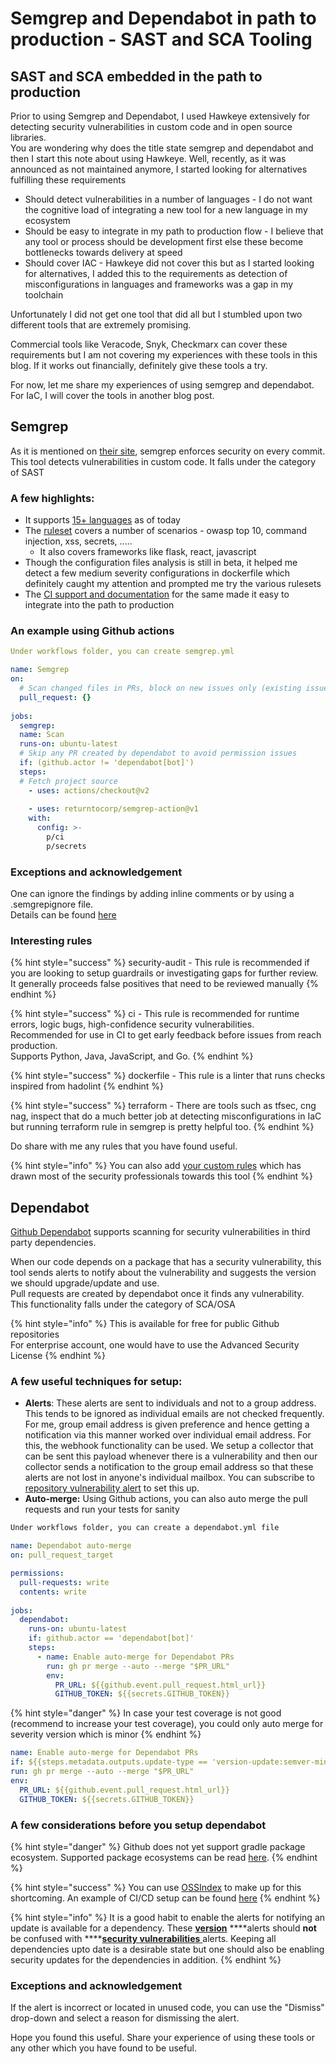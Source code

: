 # Semgrep and Dependabot in path to production - SAST and SCA Tooling

## SAST and SCA embedded in the path to production

Prior to using Semgrep and Dependabot, I used Hawkeye extensively for detecting security vulnerabilities in custom code and in open source libraries.   
You are wondering why does the title state semgrep and dependabot and then I start this note about using Hawkeye. Well, recently, as it was announced as not maintained anymore, I started looking for alternatives fulfilling these requirements

* Should detect vulnerabilities in a number of languages - I do not want the cognitive load of integrating a new tool for a new language in my ecosystem
* Should be easy to integrate in my path to production flow - I believe that any tool or process should be development first else these become bottlenecks towards delivery at speed
* Should cover IAC - Hawkeye did not cover this but as I started looking for alternatives, I added this to the requirements as detection of misconfigurations in languages and frameworks was a gap in my toolchain

Unfortunately I did not get one tool that did all but I stumbled upon two different tools that are extremely promising. 

Commercial tools like Veracode, Snyk, Checkmarx can cover these requirements but I am not covering my experiences with these tools in this blog. If it works out financially, definitely give these tools a try.  
  
For now, let me share my experiences of using semgrep and dependabot.   
For IaC, I will cover the tools in another blog post.

## Semgrep

As it is mentioned on [their site](https://r2c.dev/), semgrep enforces security on every commit.  
This tool detects vulnerabilities in custom code. It falls under the category of SAST

### A few highlights:

* It supports [15+ languages](https://semgrep.dev/docs/#language-support) as of today
* The [ruleset](https://semgrep.dev/explore) covers a number of scenarios - owasp top 10, command injection, xss, secrets, .....
  * It also covers frameworks like flask, react, javascript
* Though the configuration files analysis is still in beta, it helped me detect a few medium severity configurations in dockerfile which definitely caught my attention and prompted me try the various rulesets
* The [CI support and documentation](https://semgrep.dev/docs/semgrep-ci/sample-ci-configs/) for the same made it easy to integrate into the path to production 

### An example using Github actions

```yaml
Under workflows folder, you can create semgrep.yml
```

```yaml
name: Semgrep
on:  
  # Scan changed files in PRs, block on new issues only (existing issues ignored)  
  pull_request: {}
  
jobs:  
  semgrep:    
  name: Scan    
  runs-on: ubuntu-latest    
  # Skip any PR created by dependabot to avoid permission issues    
  if: (github.actor != 'dependabot[bot]')    
  steps:      
  # Fetch project source      
    - uses: actions/checkout@v2
     
    - uses: returntocorp/semgrep-action@v1        
    with:         
      config: >- 
        p/ci
        p/secrets
```

### Exceptions and acknowledgement

One can ignore the findings by adding inline comments or by using a .semgrepignore file.   
Details can be found [here](https://semgrep.dev/docs/ignoring-findings/)

### Interesting rules

{% hint style="success" %}
security-audit - This rule is recommended if you are looking to setup guardrails or investigating gaps for further review.  
It generally proceeds false positives that need to be reviewed manually
{% endhint %}

{% hint style="success" %}
ci - This rule is recommended for runtime errors, logic bugs, high-confidence security vulnerabilities.  
Recommended for use in CI to get early feedback before issues from reach production.  
Supports Python, Java, JavaScript, and Go.
{% endhint %}

{% hint style="success" %}
dockerfile - This rule is a linter that runs checks inspired from hadolint
{% endhint %}

{% hint style="success" %}
terraform - There are tools such as tfsec, cng nag, inspect that do a much better job at detecting misconfigurations in IaC but running terraform rule in semgrep is pretty helpful too.
{% endhint %}

Do share with me any rules that you have found useful.

{% hint style="info" %}
You can also add [your custom rules](https://semgrep.dev/docs/writing-rules/overview/) which has drawn most of the security professionals towards this tool
{% endhint %}

## Dependabot

[Github Dependabot](https://docs.github.com/en/code-security/supply-chain-security/managing-vulnerabilities-in-your-projects-dependencies/about-alerts-for-vulnerable-dependencies) supports scanning for security vulnerabilities in third party dependencies.   
  
When our code depends on a package that has a security vulnerability, this tool sends alerts to notify about the vulnerability and suggests the version we should upgrade/update and use.  
Pull requests are created by dependabot once it finds any vulnerability.  
This functionality falls under the category of SCA/OSA 

{% hint style="info" %}
This is available for free for public Github repositories  
For enterprise account, one would have to use the Advanced Security License
{% endhint %}

### **A few useful techniques for setup:**

* **Alerts**:  These alerts are sent to individuals and not to a group address. This tends to be ignored as individual emails are not checked frequently.  For me, group email address is given preference and hence getting a notification via this manner worked over individual email address.    For this, the webhook functionality can be used.  We setup a collector that can be sent this payload whenever there is a vulnerability and then our collector sends a notification to the group email address so that these alerts are not lost in anyone's individual mailbox. You can subscribe to [repository vulnerability alert](https://docs.github.com/en/developers/webhooks-and-events/webhooks/webhook-events-and-payloads#repository_vulnerability_alert) to set this up. 
* **Auto-merge:** Using Github actions, you can also auto merge the pull requests and run your tests for sanity

```bash
Under workflows folder, you can create a dependabot.yml file 
```

```yaml
name: Dependabot auto-merge
on: pull_request_target

permissions:
  pull-requests: write
  contents: write
  
jobs:
  dependabot:
    runs-on: ubuntu-latest
    if: github.actor == 'dependabot[bot]'
    steps:
      - name: Enable auto-merge for Dependabot PRs
        run: gh pr merge --auto --merge "$PR_URL"
        env:
          PR_URL: ${{github.event.pull_request.html_url}}
          GITHUB_TOKEN: ${{secrets.GITHUB_TOKEN}}
```

{% hint style="danger" %}
In case your test coverage is not good \(recommend to increase your test coverage\), you could only auto merge for severity version which is minor
{% endhint %}

```yaml
name: Enable auto-merge for Dependabot PRs
if: ${{steps.metadata.outputs.update-type == 'version-update:semver-minor'}}
run: gh pr merge --auto --merge "$PR_URL"
env:
  PR_URL: ${{github.event.pull_request.html_url}}
  GITHUB_TOKEN: ${{secrets.GITHUB_TOKEN}}
```

### A few considerations before you setup dependabot

{% hint style="danger" %}
Github does not yet support gradle package ecosystem. Supported package ecosystems can be read [here](https://docs.github.com/en/code-security/supply-chain-security/understanding-your-software-supply-chain/about-the-dependency-graph#supported-package-ecosystems). 
{% endhint %}

{% hint style="success" %}
You can use [OSSIndex](https://ossindex.sonatype.org/) to make up for this shortcoming. An example of CI/CD setup can be found [here](https://github.com/guillermo-varela/example-scan-gradle-plugin/blob/master/.github/workflows/gradle.yml)
{% endhint %}

{% hint style="info" %}
It is a good habit to enable the alerts for notifying an update is available for a dependency. These [**version**](https://docs.github.com/en/code-security/supply-chain-security/keeping-your-dependencies-updated-automatically/enabling-and-disabling-version-updates#enabling-github-dependabot-version-updates) ****alerts should **not** be confused with ****[**security vulnerabilities** ](https://docs.github.com/en/code-security/supply-chain-security/managing-vulnerabilities-in-your-projects-dependencies/configuring-dependabot-security-updates)alerts. Keeping all dependencies upto date is a desirable state but one should also be enabling security updates for the dependencies in addition.
{% endhint %}

### Exceptions and acknowledgement

If the alert is incorrect or located in unused code, you can use the "Dismiss" drop-down and select a reason for dismissing the alert.

Hope you found this useful. Share your experience of using these tools or any other which you have found to be useful. 

